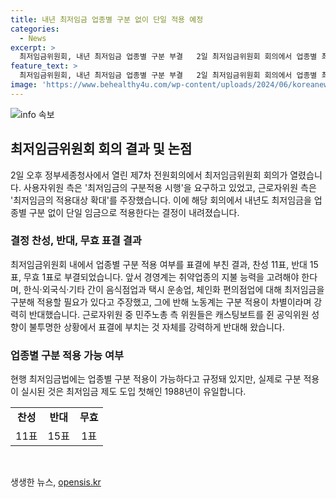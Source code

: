 ```yaml
---
title: 내년 최저임금 업종별 구분 없이 단일 적용 예정
categories:
  - News
excerpt: >
  최저임금위원회, 내년 최저임금 업종별 구분 부결   2일 최저임금위원회 회의에서 업종별 최저임금 구분에 대한 논의가 이뤄졌다. 사용자위원은 최저임금의 구분적용을 요구했지만, 근로자위원은 적용대상 확대를 주장했다. 이에 대해 최저임금위원회는 업종별 구분 적용을 부결하고, 현행 최저임금법에도 이에 대한 규정이 있음에도 불구하고 실제 적용은 1988년을 제외하고 이루어진 적이 없었다.
feature_text: >
  최저임금위원회, 내년 최저임금 업종별 구분 부결   2일 최저임금위원회 회의에서 업종별 최저임금 구분에 대한 논의가 이뤄졌다. 사용자위원은 최저임금의 구분적용을 요구했지만, 근로자위원은 적용대상 확대를 주장했다. 이에 대해 최저임금위원회는 업종별 구분 적용을 부결하고, 현행 최저임금법에도 이에 대한 규정이 있음에도 불구하고 실제 적용은 1988년을 제외하고 이루어진 적이 없었다.
image: 'https://www.behealthy4u.com/wp-content/uploads/2024/06/koreanews.jpg'
---
```


<p><img src="https://www.behealthy4u.com/wp-content/uploads/2024/06/koreanews.jpg" alt="info 속보" /></p>

<h2 data-ke-size="size26">최저임금위원회 회의 결과 및 논점</h2>

<p data-ke-size="size16">2일 오후 정부세종청사에서 열린 제7차 전원회의에서 최저임금위원회 회의가 열렸습니다. 사용자위원 측은 '최저임금의 구분적용 시행'을 요구하고 있었고, 근로자위원 측은 '최저임금의 적용대상 확대'를 주장했습니다. 이에 해당 회의에서 내년도 최저임금을 업종별 구분 없이 단일 임금으로 적용한다는 결정이 내려졌습니다.</p>

<h3>결정 찬성, 반대, 무효 표결 결과</h3>

<p data-ke-size="size16">최저임금위원회 내에서 업종별 구분 적용 여부를 표결에 부친 결과, 찬성 11표, 반대 15표, 무효 1표로 부결되었습니다. 앞서 경영계는 취약업종의 지불 능력을 고려해야 한다며, 한식·외국식·기타 간이 음식점업과 택시 운송업, 체인화 편의점업에 대해 최저임금을 구분해 적용할 필요가 있다고 주장했고, 그에 반해 노동계는 구분 적용이 차별이라며 강력히 반대했습니다. 근로자위원 중 민주노총 측 위원들은 캐스팅보트를 쥔 공익위원 성향이 불투명한 상황에서 표결에 부치는 것 자체를 강력하게 반대해 왔습니다.</p>

<h3>업종별 구분 적용 가능 여부</h3>

<p data-ke-size="size16">현행 최저임금법에는 업종별 구분 적용이 가능하다고 규정돼 있지만, 실제로 구분 적용이 실시된 것은 최저임금 제도 도입 첫해인 1988년이 유일합니다.</p>

<table>
   <tr>
      <td style="text-align: center; height: 17px;"><b>찬성</b></td>
      <td style="text-align: center; height: 17px;"><b>반대</b></td>
      <td style="text-align: center; height: 17px;"><b>무효</b></td>
   </tr>
   <tr>
      <td style="text-align: center; height: 17px;">11표</td>
      <td style="text-align: center; height: 17px;">15표</td>
      <td style="text-align: center; height: 17px;">1표</td>
   </tr>
</table>

<p data-ke-size="size16">&nbsp;</p>
생생한 뉴스, <a href="https://opensis.kr" rel="dofollow">opensis.kr</a>


